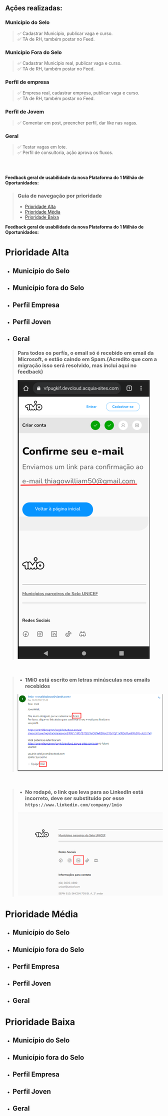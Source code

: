 ## **Ações realizadas:**

### Município do Selo
> ✅ Cadastrar Município, publicar vaga e curso.<br/>
> ✅ TA de RH, também postar no Feed.

### Município Fora do Selo
> ✅ Cadastrar Município real, publicar vaga e curso.<br/>
> ✅ TA de RH, também postar no Feed.

### Perfil de empresa
> ✅ Empresa real, cadastrar empresa, publicar vaga e curso.<br/>
> ✅ TA de RH, também postar no Feed.

### Perfil de Jovem
> ✅ Comentar em post, preencher perfil, dar like nas vagas.

### Geral
> ✅ Testar vagas em lote.<br/>
> ✅ Perfil de consultoria, ação aprova os fluxos.

<br/>
<br/>

**Feedback geral de usabilidade da nova Plataforma do 1 Milhão de Oportunidades:**

> ### **Guia de navegação por prioridade**
>* [Prioridade Alta](https://thiagowilliamp.github.io/feedback-plataforma-1mio/#munic%C3%ADpio-do-selo-1) 
>* [Prioridade Média](https://thiagowilliamp.github.io/feedback-plataforma-1mio/#munic%C3%ADpio-do-selo-1) 
>* [Prioridade Baixa](https://thiagowilliamp.github.io/feedback-plataforma-1mio/#munic%C3%ADpio-do-selo-1) 

**Feedback geral de usabilidade da nova Plataforma do 1 Milhão de Oportunidades:**

# **Prioridade Alta** <br/>
- ## Município do Selo
- ## Município fora do Selo
- ## Perfil Empresa
- ## Perfil Joven
- ## Geral
> ### Para todos os perfís, o email só é recebido em email da Microsoft, e estão caindo em Spam.(Acredito que com a migração isso será resolvido, mas incluí aqui no feedback)
> ![Email](./perfil-joven/email.png)

<br/>

>- ### 1MiO está escrito em letras minúsculas nos emails recebidos
> ![Email2](./perfil-joven/email2.png)

<br/>

>- ### No rodapé, o link que leva para ao LinkedIn está incorreto, deve ser substituído por esse `https://www.linkedin.com/company/1mio`
> ![Email2](./materiais/link-linkedin.png)

# **Prioridade Média** <br/>
- ## Município do Selo
- ## Município fora do Selo
- ## Perfil Empresa
- ## Perfil Joven
- ## Geral

# **Prioridade Baixa** <br/>
- ## Município do Selo
- ## Município fora do Selo
- ## Perfil Empresa
- ## Perfil Joven
- ## Geral

